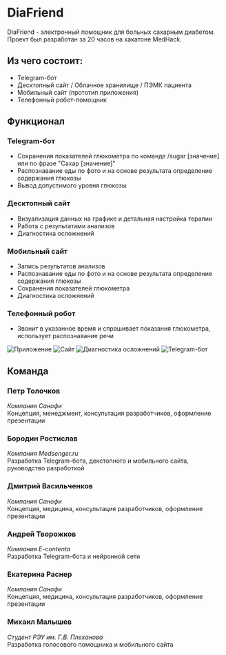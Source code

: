 # DiaFriend
DiaFriend - электронный помощник для больных сахарным диабетом. Проект был разработан за 20 часов на хакатоне MedHack.

## Из чего состоит:
* Telegram-бот
* Десктопный сайт / Облачное хранилище / ПЭМК пациента
* Мобильный сайт (прототип приложения)
* Телефонный робот-помощник

## Функционал
### Telegram-бот
* Сохранения показателей глюкометра по команде /sugar [значение] или по фразе "Сахар [значение]"
* Распознавание еды по фото и на основе результата определение содержания глюкозы
* Вывод допустимого уровня глюкозы

### Десктопный сайт
* Визуализация данных на графике и детальная настройка терапии
* Работа с результатами анализов
* Диагностика осложнений

### Мобильный сайт
* Запись результатов анализов
* Распознавание еды по фото и на основе результата определение содержания глюкозы
* Сохранения показателей глюкометра
* Диагностика осложнений

### Телефонный робот
* Звонит в указанное время и спрашивает показания глюкометра, использует распознавание речи

![Приложение](https://pp.userapi.com/c637531/v637531299/407fd/YmjR4vfoRiQ.jpg)
![Сайт](https://pp.userapi.com/c637531/v637531299/40806/ZF_8tCmAIcs.jpg)
![Диагностика осложнений](https://pp.userapi.com/c637531/v637531299/40823/PeiVy2UvqC8.jpg)
![Telegram-бот](https://pp.userapi.com/c637531/v637531299/4082c/_up8Qhe9gsE.jpg)

## Команда
### Петр Толочков
_Компания Санофи_  
Концепция, менеджмент, консультация разработчиков, оформление презентации

### Бородин Ростислав
_Компания Medsenger.ru_  
Разработка Telegram-бота, декстопного и мобильного сайта, руководство разработкой

### Дмитрий Васильченков
_Компания Санофи_  
Концепция, медицина, консультация разработчиков, оформление презентации

### Андрей Творожков
_Компания E-contenta_  
Разработка Telegram-бота и нейронной сети

### Екатерина Раснер
_Компания Санофи_  
Концепция, медицина, консультация разработчиков, оформление презентации

### Михаил Малышев
_Студент РЭУ им. Г.В. Плеханова_  
Разработка голосового помощника и мобильного сайта
